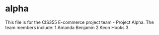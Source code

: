 alpha
=====

This file is for the CIS355 E-commerce project team - Project Alpha.
The team members include:
1.Amanda Benjamin
2.Keon Hooks
3.


